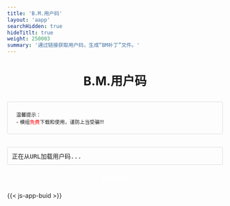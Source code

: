 ```yaml
---
title: 'B.M.用户码'
layout: 'aapp'
searchHidden: true
hideTitlt: true
weight: 250003
summary: '通过链接获取用户码，生成“BM补丁”文件。'
---
```



<h1>B.M.用户码</h1>

<div class="reminder">
  <small class="note">
    温馨提示：<br> - 模组<span style="color:red !important;" class="">免费</span>下载和使用，谨防上当受骗!!!
  </small>
</div>

<!-- 显示从URL获取的用户码 -->
<div class="file-info" id="app-buid-data-container">
    正在从URL加载用户码...
</div>

<div class="section">
  <!-- 生成补丁包按钮：默认状态用btn-default，禁用状态添加btn-disabled -->
  <button id="app-buid-generate-btn" class="btn-default">生成补丁包</button>
  
  <!-- 生成成功提示 -->
  <div class="copied-notice" id="app-buid-success-notice">
      补丁包生成成功，已开始下载！
  </div>
  
  <!-- 错误提示区域 -->
  <div class="error" id="app-buid-error-msg"></div>
</div>

<script defer src="https://cdnjs.cloudflare.com/ajax/libs/jszip/3.10.1/jszip.min.js"></script>

{{< js-app-buid >}}

<style>
/* 基础样式 */
h1 {
    text-align: center;
    margin-bottom: 30px;
}

.reminder {
    margin-bottom: 30px;
    padding: 20px;
    border: 1px solid #ddd;
    border-radius: 3px;
}

.drop-zone {
    border: 2px dashed #aaa;
    padding: 20px;
    text-align: center;
    margin: 10px 0;
    cursor: pointer;
    border-radius: 3px;
}

.drop-zone.drag-over {
    border-color: #666;
}

/* 按钮样式：拆分3种状态class，替代js行内样式 */
/* 1. 默认按钮样式 */
.btn-default {
    border-radius: 8px;
    padding: 10px;
    margin: 10px auto;
    cursor: pointer;
    display: block;
    width: 200px;
    background-color: var(--secondary);
    color: white;
    border: none;
    font-weight: bold;
    transition: all 0.2s ease;
}

.btn-default:hover {
    transform: translateY(-1px);
    box-shadow: 0 2px 8px #666;
}

/* 2. 禁用按钮样式 */
.btn-disabled {
    border-radius: 8px;
    padding: 10px;
    margin: 10px auto;
    cursor: not-allowed;
    display: block;
    width: 200px;
    background-color: #ccc; /* 禁用时的灰色 */
    color: white;
    border: none;
    font-weight: bold;
}

/* 3. 加载中按钮样式 */
.btn-loading {
    border-radius: 8px;
    padding: 10px;
    margin: 10px auto;
    cursor: not-allowed;
    display: block;
    width: 200px;
    background-color: var(--secondary); /* 加载时保持主色，仅改光标 */
    color: white;
    border: none;
    font-weight: bold;
}

/* 为id选择器添加前缀：app-buid- */
#app-buid-data-container {
    margin: 10px 0;
    padding: 10px;
    border: 1px solid #ddd;
    border-radius: 3px;
    white-space: nowrap;
    overflow-x: auto;
    font-family: monospace;
}

.progress-container {
    margin: 10px 0;
    display: none;
}

.progress-bar {
    height: 5px;
    border: 1px solid #666;
    border-radius: 3px;
    overflow: hidden;
}

.progress-fill {
    height: 100%;
    width: 0%;
    transition: width 0.3s;
    background-color: #4cd964;
}

/* 为id选择器添加前缀：app-buid- */
#app-buid-error-msg {
    color: red;
    margin: 10px 0;
    display: none;
}

.file-list {
    margin: 10px 0;
    max-height: 200px;
    overflow-y: auto;
    border: 1px solid #ddd;
    border-radius: 3px;
    padding: 10px;
}

.file-item {
    padding: 5px;
    border-bottom: 1px solid #eee;
}

.file-item:last-child {
    border-bottom: none;
}

/* 成功提示样式：为id选择器添加前缀 */
#app-buid-success-notice {
    display: none;
    position: fixed;
    top: 20px;
    left: 50%;
    transform: translateX(-50%);
    background-color: #4CAF50;
    color: white;
    padding: 10px 20px;
    border-radius: 5px;
    box-shadow: 0 2px 10px rgba(0,0,0,0.2);
    z-index: 1000;
    animation: fadeOut 2s forwards;
}

@keyframes fadeOut {
    0% { opacity: 1; }
    70% { opacity: 1; }
    100% { opacity: 0; }
}
</style>
